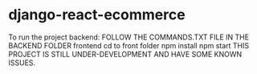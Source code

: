 # django-react-ecommerce

To run the project 
  backend:
    FOLLOW THE COMMANDS.TXT FILE IN THE BACKEND FOLDER
  frontend
    cd to front folder
    npm install
    npm start
THIS PROJECT IS STILL UNDER-DEVELOPMENT AND HAVE SOME KNOWN ISSUES.
